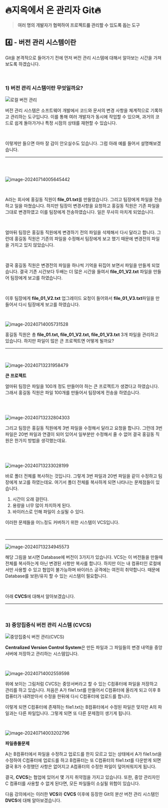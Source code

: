 # 🔥지옥에서 온 관리자 Git🔥

> **여러 명의 개발자가 협력하여 프로젝트를 관리할 수 있도록 돕는 도구**



## 4️⃣ - 버전 관리 시스템이란

Git을 본격적으로 들어가기 전에 먼저 버전 관리 시스템에 대해서 알아보는 시간을 가져보도록 하겠습니다. 

<br>

### 1) **버전 관리 시스템이란 무엇일까요?** 

![로컬 버전 관리](https://git-scm.com/book/en/v2/images/local.png)

버전 관리 시스템은 소프트웨어 개발에서 코드와 문서의 변경 사항을 체계적으로 기록하고 관리하는 도구입니다. 이를 통해 여러 개발자가 동시에 작업할 수 있으며, 과거의 코드로 쉽게 돌아가거나 특정 시점의 상태를 재현할 수 있습니다.

<br>

이렇게만 들으면 아마 잘 감이 안오실수도 있습니다. 그럼 아래 예를 들어서 설명해보겠습니다.

<hr>
<br>

<br>


![image-20240714005645442](https://raw.githubusercontent.com/kjh5848/typora-image/main/image/image-20240714005645442.png)

<br>

 A라는 회사에 홍길동 직원이 **file_01.txt**를 만들었습니다. 그리고 팀장에게 파일을 전송하고 일을 마쳤습니다. 하지만 팀장이 변경사항을 요청하고 홍길동 직원은 기존 파일을 그대로 변경하였고 이를 팀장에게 전송하였습니다. 일은 무사히 마치게 되었습니다.

<br>

얼마뒤 팀장은 홍길동 직원에게 변경하기 전의 파일을 삭제해서 다시 달라고 합니다. 그런데 홍길동 직원은 기존의 파일을 수정해서 팀장에게 보고 했기 때문에 변경전의 파일을 가지고 있지 않았습니다.

<br>

결국 홍길동 직원은 변경전의 파일을 하나씩 기억을 뒤집어 보면서 파일을 만들게 되었습니다. 결국 기존 시간보다 두배는 더 많은 시간을 들여서 **file_01_V2.txt** 파일을 만들어 팀장에게 보고를 하였습니다.

<br>

이후 팀장에게 **file_01_V2.txt** 업그레이드 요청이 들어와서  **file_01_V3.txt**파일을 만들어서 다시 팀장에게 보고를 하였습니다.

<br>

![image-20240714005731528](https://raw.githubusercontent.com/kjh5848/typora-image/main/image/image-20240714005731528.png)

홍길동 직원은 총 **file_01.txt, file_01_V2.txt, file_01_V3.txt** 3개 파일을 관리하고 있습니다. 하지만 파일이 많은 큰 프로젝트면 어떻게 될까요?

<hr>
<br>


![image-20240713231958479](https://raw.githubusercontent.com/kjh5848/typora-image/main/image/image-20240713231958479.png)

**큰 프로젝트**

얼마뒤  팀장은 파일을 100개 정도 만들어야 하는 큰 프로젝트가 생겼다고 하였습니다. 그래서 홍길동 직원은 파일 100개를 만들어서 팀장에게 전송을 하였습니다.

<br>

<br>

![image-20240713232804303](https://raw.githubusercontent.com/kjh5848/typora-image/main/image/image-20240713232804303.png)

그리고 팀장은 홍길동 직원에게 3번 파일을 수정해서 달라고 요청을 합니다. 그런데 3번 파일은 20번 파일과 연결이 되어 있어서 일부분만 수정해서 줄 수 없어 결국 홍길동 직원은 한가지 방법을 생각했는데요.

<br>

<br>

![image-20240713233028199](https://raw.githubusercontent.com/kjh5848/typora-image/main/image/image-20240713233028199.png)

바로 폴더 전체를 복사하는 것입니다. 그렇게 3번 파일과 20번 파일을 같이 수정하고 팀장에게 보고를 하였는데요. 여기서 폴더 전체를 복사하게 되면 나타나는 문제점들이 있습니다.

1. 시간이 오래 걸린다.
2. 용량을 너무 많이 차지하게 된다.
3. 바이러스로 인해 파일이 소실될 수 있다.

이러한 문제들을 어느정도 커버하기 위한 시스템이 VCS입니다.

<br>

<hr>

![image-20240713234945573](https://raw.githubusercontent.com/kjh5848/typora-image/main/image/image-20240713234945573.png)

해당 그림을 보시면 Database에 버전이 3가지가 있습니다. VCS는 이 버전들을 만들때 전체를 복사하는게 아닌 변경된 사항만 복사를 합니다. 하지만 이는 내 컴퓨터인 로컬에서만 사용할 수 있고  협업이 불가능하며 바이러스 공격에는 여전히 취약합니다. 때문에 Database를 보완/유지 할 수 있는 시스템이 필요합니다. 

<br>

 아래 **CVCS**에 대해서 알아보겠습니다.

<hr>
<br>



### 3) 중앙집중식 버전 관리 시스템 (CVCS)

![중앙집중식 버전 관리(CVCS)](https://git-scm.com/book/en/v2/images/centralized.png)

**Centralized Version Control System**은 만든 파일과 그 파일들의 변경 내역을 중앙 서버에 저장하고 관리하는 시스템입니다.

<br>

![image-20240714002559598](https://raw.githubusercontent.com/kjh5848/typora-image/main/image/image-20240714002559598.png)

위에 보이는 그림처럼 CVCS는 중앙서버라고 할 수 있는 C컴퓨터에 파일을 저장하고 관리를 하고 있습니다. 처음은 A가 file1.txt를 만들어서 C컴퓨터에 올리게 되고 이후 B컴퓨터가 내려받아서 수정을 한뒤에 다시 C컴퓨터에 업로드를 합니다.  

이렇게 되면 C컴퓨터에 존재하는 file1.txt는 B컴퓨터에서 수정된 파일은 맞지만 A의 파일과는 다른 파일입니다. 그렇게 되면 또 다른 문제점이 생기게 됩니다. 

<br>

![image-20240714003202796](https://raw.githubusercontent.com/kjh5848/typora-image/main/image/image-20240714003202796.png)

**파일충돌문제**

A는 B컴퓨터에서 파일을 수정하고 업로드를 한지 모르고 있는 상태에서 A가 file1.txt을 수정하여 C컴퓨터에 업로드를 하고 B컴퓨터는 또 C컴퓨터의 file1.txt를 다운받게 되면 결국 B가 수정했던 사항은 없어지고 A컴퓨터의 수정한 파일이 덮어씌워지게 됩니다.

결국, **CVCS**는 협업에 있어서 몇 가지 취약점을 가지고 있습니다. 또한, 중앙 관리자인 C 컴퓨터를 사용할 수 없게 된다면, 모든 파일들이 소실될 위험이 있습니다.

다음 강의에서는 이러한 **VCS**와 **CVCS** 이후에 등장한 Git의 분산 버전 관리 시스템인 **DVCS**에 대해 알아보겠습니다.





 

